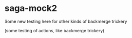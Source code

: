 # saga-mock2

Some new testing here for other kinds of backmerge trickery

(some testing of actions, like backmerge trickery)
